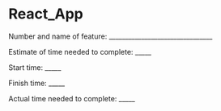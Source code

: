 # React_App

Number and name of feature: ________________________________

Estimate of time needed to complete: _____

Start time: _____

Finish time: _____

Actual time needed to complete: _____

